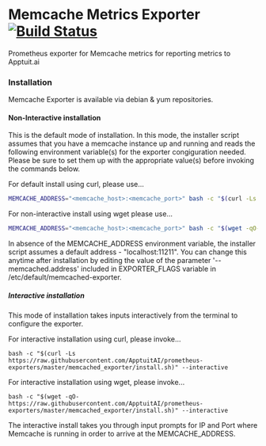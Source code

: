 # Memcache Metrics Exporter [![Build Status](https://travis-ci.com/ApptuitAI/prometheus-exporters.svg?branch=master)](https://travis-ci.com/ApptuitAI/prometheus-exporters)

Prometheus exporter for Memcache metrics for reporting metrics to Apptuit.ai

### Installation

Memcache Exporter is available via debian & yum repositories.

#### Non-Interactive installation

This is the default mode of installation. In this mode, the installer script assumes that you have a memcache instance
up and running and reads the following environment variable(s) for the exporter congiguration needed. Please be sure to 
set them up with the appropriate value(s) before invoking the commands below.

For default install using curl, please use...

```bash
MEMCACHE_ADDRESS="<memcache_host>:<memcache_port>" bash -c "$(curl -Ls https://raw.githubusercontent.com/ApptuitAI/prometheus-exporters/master/memcached_exporter/install.sh)"
```

For non-interactive install using wget please use...

```bash
MEMCACHE_ADDRESS="<memcache_host>:<memcache_port>" bash -c "$(wget -qO- https://raw.githubusercontent.com/ApptuitAI/prometheus-exporters/master/memcached_exporter/install.sh)"
```
In absence of the MEMCACHE_ADDRESS environment variable, the installer script assumes a default address - 
"localhost:11211". You can change this anytime after installation by editing 
the value of the parameter '--memcached.address' included in EXPORTER_FLAGS variable in 
/etc/default/memcached-exporter.

##### Interactive installation

This mode of installation takes inputs interactively from the terminal to configure the exporter. 
 
For interactive installation using curl, please invoke...
 
```
bash -c "$(curl -Ls https://raw.githubusercontent.com/ApptuitAI/prometheus-exporters/master/memcached_exporter/install.sh)" --interactive
``` 

For interactive installation using wget, please invoke...

```
bash -c "$(wget -qO- https://raw.githubusercontent.com/ApptuitAI/prometheus-exporters/master/memcached_exporter/install.sh)" --interactive
```

The interactive install takes you through input prompts for IP and Port where Memcache is running in order to arrive at 
the MEMCACHE_ADDRESS.
